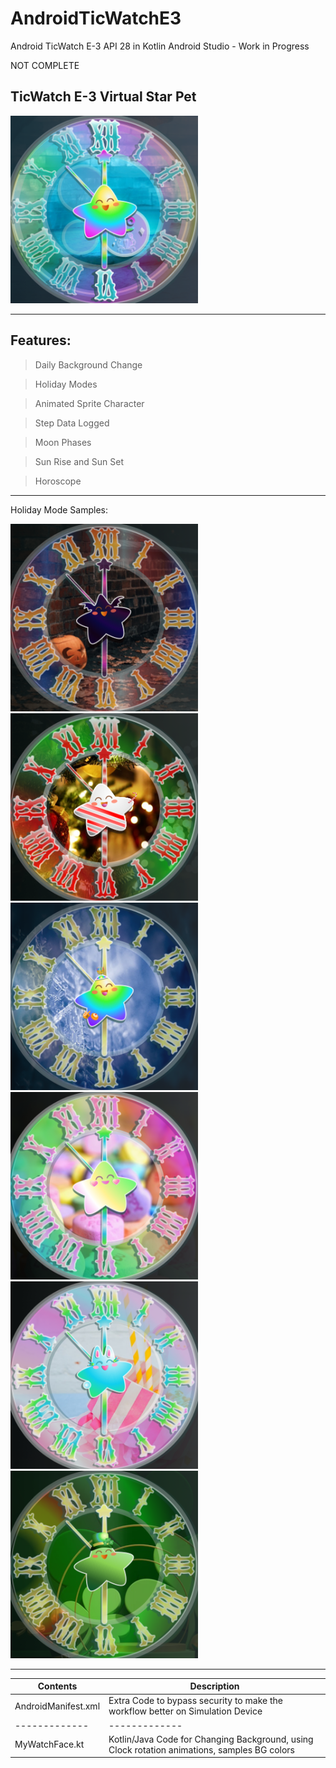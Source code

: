 # AndroidTicWatchE3
Android TicWatch E-3 API 28 in Kotlin Android Studio - Work in Progress

NOT COMPLETE

## TicWatch E-3 Virtual Star Pet

<img src="https://github.com/SarahBass/AndroidTicWatchE3/blob/main/virtualstaricon.png" width="300" height="300">

----------
Features:
-----------
> Daily Background Change

> Holiday Modes 

> Animated Sprite Character

> Step Data Logged

> Moon Phases

> Sun Rise and Sun Set

> Horoscope

-------------


Holiday Mode Samples:

<img src="https://github.com/SarahBass/AndroidTicWatchE3/blob/main/halloweenmode.png" width="300" height="300">

<img src="https://github.com/SarahBass/AndroidTicWatchE3/blob/main/christmasmode.png" width="300" height="300">

<img src="https://github.com/SarahBass/AndroidTicWatchE3/blob/main/Galaxywatch360%204.vectornator.png" width="300" height="300">

<img src="https://github.com/SarahBass/AndroidTicWatchE3/blob/main/valentinesexample.png" width="300" height="300">

<img src="https://github.com/SarahBass/AndroidTicWatchE3/blob/main/easterexample.png" width="300" height="300">

<img src="https://github.com/SarahBass/AndroidTicWatchE3/blob/main/patrickexamplebigger.png" width="300" height="300">



-----------

Contents | Description
-------- | ----------
AndroidManifest.xml | Extra Code to bypass security to make the workflow better on Simulation Device
------------- | -------------
MyWatchFace.kt | Kotlin/Java Code for Changing Background, using Clock rotation animations, samples BG colors
